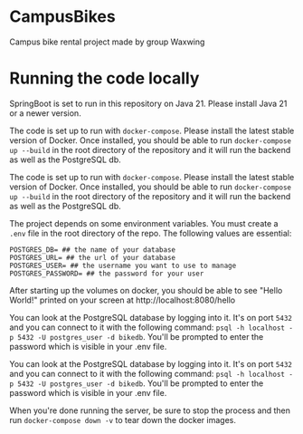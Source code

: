 # CampusBikes

Campus bike rental project made by group Waxwing

# Running the code locally

SpringBoot is set to run in this repository on Java 21. Please install Java 21 or a newer version.

The code is set up to run with `docker-compose`. Please install the latest stable version of Docker. Once installed, you should be able to run `docker-compose up --build` in the root directory of the repository and it will run the backend as well as the PostgreSQL db.

The code is set up to run with `docker-compose`. Please install the latest stable version of Docker. Once installed, you should be able to run `docker-compose up --build` in the root directory of the repository and it will run the backend as well as the PostgreSQL db.

The project depends on some environment variables. You must create a `.env` file in the root directory of the repo. The following values are essential:

```
POSTGRES_DB= ## the name of your database
POSTGRES_URL= ## the url of your database
POSTGRES_USER= ## the username you want to use to manage
POSTGRES_PASSWORD= ## the password for your user

```

After starting up the volumes on docker, you should be able to see "Hello World!" printed on your screen at http://localhost:8080/hello

You can look at the PostgreSQL database by logging into it. It's on port `5432` and you can connect to it with the following command: `psql -h localhost -p 5432 -U postgres_user -d bikedb`. You'll be prompted to enter the password which is visible in your .env file.

You can look at the PostgreSQL database by logging into it. It's on port `5432` and you can connect to it with the following command: `psql -h localhost -p 5432 -U postgres_user -d bikedb`. You'll be prompted to enter the password which is visible in your .env file.

When you're done running the server, be sure to stop the process and then run `docker-compose down -v` to tear down the docker images.

